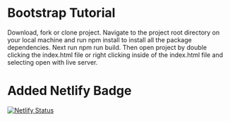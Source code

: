 ﻿# Bootstrap Tutorial
Download, fork or clone project.  Navigate to the project root directory on your local
machine and run npm install to install all the package dependencies.  Next run npm run
build.  Then open project by double clicking the index.html file or right clicking 
inside of the index.html file and selecting open with live server. 

# Added Netlify Badge
[![Netlify Status](https://api.netlify.com/api/v1/badges/376dc8d9-d7dc-4b92-90ae-e0270c072346/deploy-status)](https://app.netlify.com/sites/webtek-javascript-black-jack-game/deploys)
